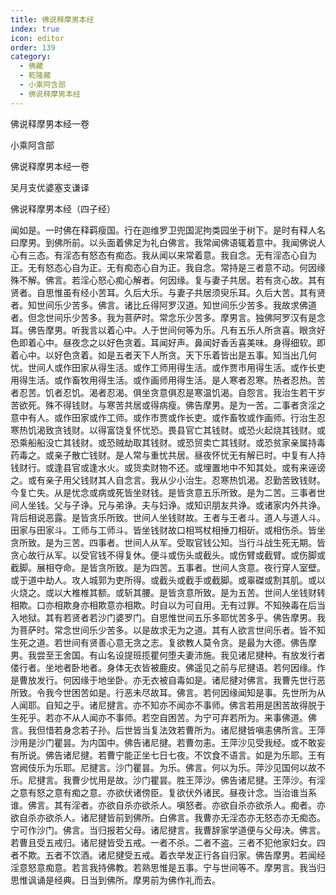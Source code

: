 ```yaml
---
title: 佛说释摩男本经
index: true
icon: editor
order: 139
category:
  - 佛藏
  - 乾隆藏
  - 小乘阿含部
  - 佛说释摩男本经
---
```


佛说释摩男本经一卷  

小乘阿含部  

佛说释摩男本经一卷  

吴月支优婆塞支谦译  

佛说释摩男本经（四子经）  

闻如是。一时佛在释羁瘦国。行在迦维罗卫兜国泥拘类园坐于树下。是时有释人名曰摩男。到佛所前。以头面着佛足为礼白佛言。我常闻佛语辄着意中。我闻佛说人心有三态。有淫态有怒态有痴态。我从闻以来常着意。我自念。无有淫态心自为正。无有怒态心自为正。无有痴态心自为正。我自念。常持是三者意不动。何因缘殊不解。佛言。若淫心怒心痴心解者。何因缘。复与妻子共居。若有贪心故。其有贤者。自思惟虽有经小苦耳。久后大乐。与妻子共居须臾乐耳。久后大苦。其有贤者。知世间乐少苦多。佛言。诸比丘得阿罗汉道。知世间乐少苦多。我故求佛道者。但念世间乐少苦多。我为菩萨时。常念乐少苦多。摩男言。独佛阿罗汉有是念耳。佛告摩男。听我言以着心中。人于世间何等为乐。凡有五乐人所贪喜。眼贪好色即着心中。昼夜念之以好色贪着。耳闻好声。鼻闻好香舌喜美味。身得细软。即着心中。以好色贪着。如是五者天下人所贪。天下乐着皆出是五事。知当出几何忧。世间人或作田家从得生活。或作工师用得生活。或作贾市用得生活。或作长吏用得生活。或作畜牧用得生活。或作画师用得生活。是人寒者忍寒。热者忍热。苦者忍苦。饥者忍饥。渴者忍渴。俱坐贪意俱忍是寒温饥渴。自怨言。我治生若干岁苦欲死。殊不得钱财。与寒苦共居或得病瘦。佛告摩男。是为一苦。二事者贪淫之意中有人。或作田家或作工师。或作市贾或作长吏。或作畜牧或作画师。行治生忍寒热饥渴致贪钱财。以得富饶复怀忧恐。畏县官亡其钱财。或恐火起烧其钱财。或恐乘船船没亡其钱财。或恐贼劫取其钱财。或恐贸卖亡其钱财。或恐贫家亲属持毒药毒之。或亲子散亡钱财。是人常与重忧共居。昼夜怀忧无有解已时。中复有人持钱财行。或逢县官或逢水火。或货卖财物不还。或埋置地中不知其处。或有来诬谤之。或有亲子用父钱财其人自念言。我从少小治生。忍寒热饥渴。忍勤苦致钱财。今复亡失。从是忧念或病或死皆坐财钱。是皆贪意五乐所致。是为二苦。三事者世间人坐钱。父与子诤。兄与弟诤。夫与妇诤。或知识朋友共诤。或诸家内外共诤。背后相说恶露。是皆贪乐所致。世间人坐钱财故。王者与王者斗。道人与道人斗。田家与田家斗。工师与工师斗。皆坐钱财故口相骂杖相捶刀相斫。或相伤杀。皆坐贪所致。是为三苦。四事者。世间人从军。受取官钱公知。当行斗战生死无期。皆贪心故行从军。以受官钱不得复休。便斗或伤头或截头。或伤臂或截臂。或伤脚或截脚。展相夺命。是皆贪所致。是为四苦。五事者。世间人贪意。夜行穿人室壁。或于道中劫人。攻人城郭为吏所得。或截头或截手或截脚。或辜磔或割其肌。或以火烧之。或以大椎椎其额。或斩其腰。是皆贪意所致。是为五苦。世间人坐钱财转相欺。口亦相欺身亦相欺意亦相欺。时自以为可自用。无有过罪。不知殃毒在后当入地狱。其有若贤者若沙门婆罗门。自思惟世间五乐多耶忧苦多乎。佛告摩男。我为菩萨时。常念世间乐少苦多。以是故求无为之道。其有人欲言世间乐者。皆不知生死之道。若世间有贤善心意无贪之志。复欲教人莫令贪。是最为大德。佛告摩男。我尝至王舍国。有山名设提班揽瞿何堕夫妻沛施。我见诸尼揵种。有放发行者偻行者。坐地者卧地者。身体无衣皆被鹿皮。佛遥见之前与尼揵语。若何因缘。作是曹放发行。何因缘于地坐卧。亦无衣被自毒如是。诸尼揵对佛言。我曹先世行恶所致。令我今世困苦如是。行恶未尽故耳。佛言。若何因缘闻知是事。先世所为从人闻耶。自知之乎。诸尼揵言。亦不知亦不闻亦不事师。佛言若用是困苦故得脱于生死乎。若亦不从人闻亦不事师。若空自困苦。为宁可弃若所为。来事佛道。佛言。我但惜若身念若子孙。后世皆当复法效若曹所为。诸尼揵皆嗔恚佛所言。王萍沙用是沙门瞿昙。为内国中。佛告诸尼揵。若曹勿恚。王萍沙见受我经。或不敢妄有所说。佛告诸尼揵。若曹宁能正坐七日七夜。不饮食不语言。如是为乐耶。王有宫阙伎乐为乐耶。尼揵言。沙门瞿昙。为乐。佛言。何以为乐。萍沙见国何以故不乐。尼揵言。我曹少忧用是故。沙门瞿昙。胜王萍沙。佛告诸尼揵。王萍沙。有淫之意有怒之意有痴之意。亦欲伏诸傍臣。复欲伏外诸民。昼夜计念。当治谁当系谁。佛言。其有淫者。亦欲自杀亦欲杀人。嗔怒者。亦欲自杀亦欲杀人。痴者。亦欲自杀亦欲杀人。诸尼揵皆前到佛所。白佛言。我曹亦无淫态亦无怒态亦无痴态。宁可作沙门。佛言。当归报若父母。诸尼揵言。我曹辞家学道便与父母决。佛言。若曹且受五戒归。诸尼揵皆受五戒。一者不杀。二者不盗。三者不犯他家妇女。四者不欺。五者不饮酒。诸尼揵受五戒。着衣举发正行各自归家。佛告摩男。若闻经淫意怒意痴意。若言我持佛教。若熟思惟是五事。宁与世间等不。摩男言。我当归思惟讽诵是经典。日当到佛所。摩男前为佛作礼而去。  
